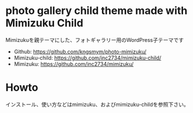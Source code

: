# photo gallery child theme made with Mimizuku Child

Mimizukuを親テーマにした、フォトギャラリー用のWordPress子テーマです

* Github: https://github.com/kngsmym/photo-mimizuku/
* Mimizuku-child: https://github.com/inc2734/mimizuku-child/
* Mimizuku: https://github.com/inc2734/mimizuku/

# Howto

インストール、使い方などはmimizuku、およびmimizuku-childを参照下さい。

